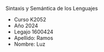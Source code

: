Sintaxis y Semántica de los Lenguajes

* Curso K2052
* Año 2024
* Legajo 1600424
* Apellido: Ramos
* Nombre: Luz
